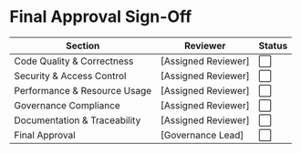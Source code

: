 # Final Approval Sign-Off

| Section                      | Reviewer             | Status |
| ---------------------------- | -------------------- | ------ |
| Code Quality & Correctness   | \[Assigned Reviewer] | ⬜      |
| Security & Access Control    | \[Assigned Reviewer] | ⬜      |
| Performance & Resource Usage | \[Assigned Reviewer] | ⬜      |
| Governance Compliance        | \[Assigned Reviewer] | ⬜      |
| Documentation & Traceability | \[Assigned Reviewer] | ⬜      |
| Final Approval               | \[Governance Lead]   | ⬜      |
